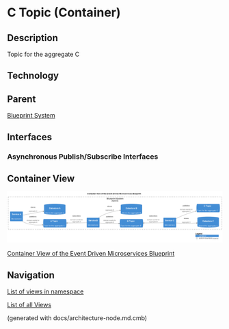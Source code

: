 # C Topic (Container)
## Description
Topic for the aggregate C

## Technology


## Parent
[Blueprint System](../../../../../software-development/architecture/blueprint/microservices/event-driven/system.md)

## Interfaces

### Asynchronous Publish/Subscribe Interfaces

## Container View
![Container View of the Event Driven Microservices Blueprint](../../../../../software-development/architecture/blueprint/microservices/event-driven/container-view.png)

[Container View of the Event Driven Microservices Blueprint](../../../../../software-development/architecture/blueprint/microservices/event-driven/container-view.md)


## Navigation
[List of views in namespace](./views-in-namespace.md)

[List of all Views](../../../../../views.md)

(generated with docs/architecture-node.md.cmb)
